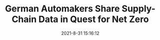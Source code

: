 ---
"title": "German Automakers Share Supply-Chain Data in Quest for Net Zero"
"date": "2021-8-31 15:16:12"
"feed_name": "INDUSTRYWEEK"
"feed_website": "https://www.industryweek.com/"
"feed_rss": "https://www.industryweek.com/__rss/website-scheduled-content.xml?input=%7B%22sectionAlias%22%3A%22home%22%7D"
"link": "https://www.industryweek.com/supply-chain/supply-chain-technology/article/21173944/netzero-auto-manufacturing-depends-on-datasharing"
"file": "_posts/2021-1-1-10dd9ea1787255d5db55390786ff8b9e1009602d.md"
"accident": "0"
"drilling": "0"
---